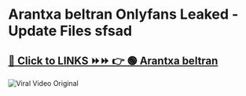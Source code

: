 
 # Arantxa beltran Onlyfans Leaked - Update Files sfsad

## <h2><a href="https://clipsfans.com/Arantxa_beltran&ref=git">🔗 Click to LINKS ⏩⏩ 👉 🟢 Arantxa beltran </a></h2>

<a href="https://clipsfans.com/Arantxa_beltran&ref=git" rel="nofollow" data-target="animated-image.originalLink"><img src="https://i.ibb.co.com/xMMVF88/686577567.gif" alt="Viral Video Original" style="max-width: 100%; display: inline-block;" data-target="animated-image.originalImage"></a>

